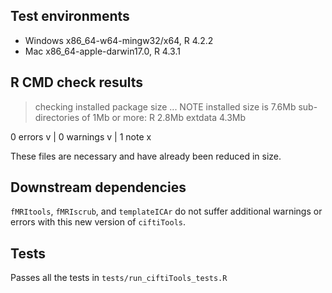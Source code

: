 ## Test environments

* Windows x86_64-w64-mingw32/x64, R 4.2.2
* Mac x86_64-apple-darwin17.0, R 4.3.1

## R CMD check results

> checking installed package size ... NOTE
    installed size is  7.6Mb
    sub-directories of 1Mb or more:
      R         2.8Mb
      extdata   4.3Mb

0 errors v | 0 warnings v | 1 note x

These files are necessary and have already been reduced in size.

## Downstream dependencies

`fMRItools`, `fMRIscrub`, and `templateICAr` do not suffer additional warnings or errors with this new version of `ciftiTools`. 

## Tests

Passes all the tests in `tests/run_ciftiTools_tests.R`

